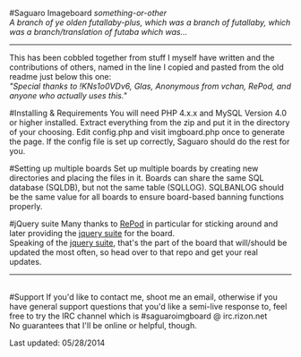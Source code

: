 #Saguaro Imageboard
<i>something-or-other</i>  
<i>A branch of ye olden futallaby-plus, which was a branch of futallaby, which was a branch/translation of futaba which was...</i><hr>	

This has been cobbled together from stuff I myself have written and the contributions of others, named in the line I copied and pasted from the old readme just below this one:		
<i>"Special thanks to !KNs1o0VDv6, Glas, Anonymous from vchan, RePod, and anyone who actually uses this."</i>		

#Installing & Requirements
You will need PHP 4.x.x and MySQL Version 4.0 or higher installed. Extract everything from the zip and put it in the directory of your choosing. Edit config.php and visit imgboard.php once to generate the page. If the config file is set up correctly, Saguaro should do the rest for you.

#Setting up multiple boards
Set up multiple boards by creating new directories and placing the files in it. Boards can share the same SQL database (SQLDB), but not the same table (SQLLOG). 
SQLBANLOG should be the same value for all boards to ensure board-based banning functions properly.

#jQuery suite
Many thanks to <a href="https://github.com/repod">RePod</a> in particular for sticking around and later providing the <a href="https://github.com/RePod/Saguaro-jquery">jquery suite</a> for the board.		
Speaking of the <a href="https://github.com/RePod/Saguaro-jquery">jquery suite</a>, that's the part of the board that will/should be updated the most often, so head over to that repo and get your real updates.<hr>		
#Support
If you'd like to contact me, shoot me an email, otherwise if you have general support questions that you'd like a semi-live response to, feel free to try the IRC channel which is #saguaroimgboard @ irc.rizon.net		
No guarantees that I'll be online or helpful, though.

Last updated: 05/28/2014
